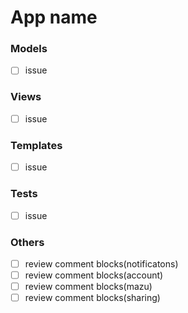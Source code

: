 # App name

### Models
* [ ] issue

### Views
* [ ] issue

### Templates
* [ ] issue

### Tests
* [ ] issue

### Others
* [ ] review comment blocks(notificatons)
* [ ] review comment blocks(account)
* [ ] review comment blocks(mazu)
* [ ] review comment blocks(sharing)
